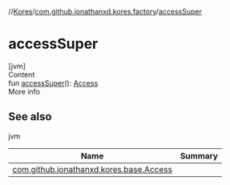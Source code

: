 //[Kores](../index.md)/[com.github.jonathanxd.kores.factory](index.md)/[accessSuper](access-super.md)



# accessSuper  
[jvm]  
Content  
fun [accessSuper](access-super.md)(): [Access](../com.github.jonathanxd.kores.base/-access/index.md)  
More info  


## See also  
  
jvm  
  
|  Name|  Summary| 
|---|---|
| <a name="com.github.jonathanxd.kores.factory//accessSuper/#/PointingToDeclaration/"></a>[com.github.jonathanxd.kores.base.Access](../com.github.jonathanxd.kores.base/-access/index.md)| <a name="com.github.jonathanxd.kores.factory//accessSuper/#/PointingToDeclaration/"></a>
  
  



